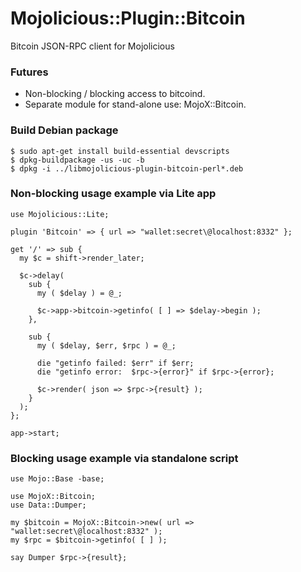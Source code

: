 # Mojolicious::Plugin::Bitcoin

Bitcoin JSON-RPC client for Mojolicious

### Futures

* Non-blocking / blocking access to bitcoind.
* Separate module for stand-alone use: MojoX::Bitcoin.

### Build Debian package

```
$ sudo apt-get install build-essential devscripts
$ dpkg-buildpackage -us -uc -b
$ dpkg -i ../libmojolicious-plugin-bitcoin-perl*.deb
```

### Non-blocking usage example via Lite app

```
use Mojolicious::Lite;

plugin 'Bitcoin' => { url => "wallet:secret\@localhost:8332" };

get '/' => sub {
  my $c = shift->render_later;

  $c->delay(
    sub {
      my ( $delay ) = @_;

      $c->app->bitcoin->getinfo( [ ] => $delay->begin );
    },

    sub {
      my ( $delay, $err, $rpc ) = @_;

      die "getinfo failed: $err" if $err;
      die "getinfo error:  $rpc->{error}" if $rpc->{error};

      $c->render( json => $rpc->{result} );
    }
  );
};

app->start;
```

### Blocking usage example via standalone script

```
use Mojo::Base -base;

use MojoX::Bitcoin;
use Data::Dumper;

my $bitcoin = MojoX::Bitcoin->new( url => "wallet:secret\@localhost:8332" );
my $rpc = $bitcoin->getinfo( [ ] );

say Dumper $rpc->{result};
```
